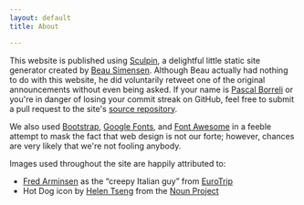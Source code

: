 ```yaml
---
layout: default
title: About

---
```

This website is published using [Sculpin], a delightful little static site
generator created by [Beau Simensen]. Although Beau actually had nothing to do
with this website, he did voluntarily retweet one of the original announcements
without even being asked. If your name is [Pascal Borreli] or you're in danger
of losing your commit streak on GitHub, feel free to submit a pull request to
the site's [source repository].

We also used [Bootstrap], [Google Fonts], and [Font Awesome] in a feeble attempt
to mask the fact that web design is not our forte; however, chances are very
likely that we're not fooling anybody.

Images used throughout the site are happily attributed to:

 * [Fred Arminsen](http://www.imdb.com/name/nm0035488/) as the &ldquo;creepy Italian guy&rdquo; from [EuroTrip](http://www.imdb.com/title/tt0356150/)
 * Hot Dog icon by [Helen Tseng](http://www.thenounproject.com/chirp) from
   the [Noun Project](http://www.thenounproject.com)

  [Sculpin]: https://sculpin.io
  [Beau Simensen]: https://twitter.com/beausimensen
  [Pascal Borreli]: https://twitter.com/pborreli
  [source repository]: https://github.com/jmikola/wurstcon.com
  [Bootstrap]: http://getbootstrap.com
  [Font Awesome]: http://fortawesome.github.io/Font-Awesome/
  [Google Fonts]: http://www.google.com/fonts

